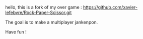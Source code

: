 hello, this is a fork of my over game : https://github.com/xavier-lefebvre/Rock-Paper-Scissor.git

The goal is to make a multiplayer jankenpon.

Have fun !
